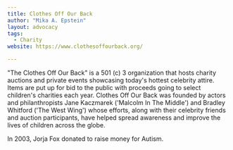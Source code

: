```yaml
---
title: Clothes Off Our Back
author: "Mika A. Epstein"
layout: advocacy
tags:
  - Charity
website: https://www.clothesoffourback.org/

---
```


"The Clothes Off Our Back" is a 501 (c) 3 organization that hosts charity auctions and private events showcasing today's hottest celebrity attire. Items are put up for bid to the public with proceeds going to select children's charities each year. Clothes Off Our Back was founded by actors and philanthropists Jane Kaczmarek ('Malcolm In The Middle') and Bradley Whitford ('The West Wing') whose efforts, along with their celebrity friends and auction participants, have helped spread awareness and improve the lives of children across the globe.

In 2003, Jorja Fox donated to raise money for Autism.
